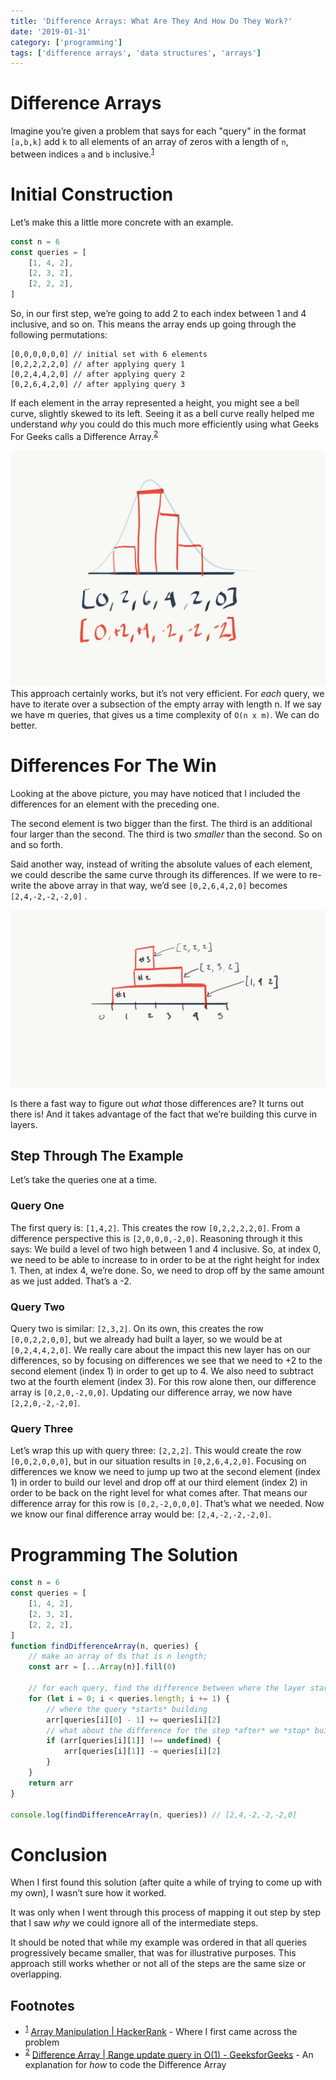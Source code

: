 ```yaml
---
title: 'Difference Arrays: What Are They And How Do They Work?'
date: '2019-01-31'
category: ['programming']
tags: ['difference arrays', 'data structures', 'arrays']
---
```


# Difference Arrays

Imagine you’re given a problem that says for each "query" in the format `[a,b,k]` add `k` to all elements of an array of zeros with a length of `n`, between indices `a` and `b` inclusive.<sup>[1](#footnotes)</sup><a id="fn1"></a>

# Initial Construction

Let’s make this a little more concrete with an example.

```js
const n = 6
const queries = [
    [1, 4, 2],
    [2, 3, 2],
    [2, 2, 2],
]
```

So, in our first step, we’re going to add 2 to each index between 1 and 4 inclusive, and so on. This means the array ends up going through the following permutations:

```
[0,0,0,0,0,0] // initial set with 6 elements
[0,2,2,2,2,0] // after applying query 1
[0,2,4,4,2,0] // after applying query 2
[0,2,6,4,2,0] // after applying query 3
```

If each element in the array represented a height, you might see a bell curve, slightly skewed to its left. Seeing it as a bell curve really helped me understand _why_ you could do this much more efficiently using what Geeks For Geeks calls a Difference Array.<sup>[2](#footnotes)</sup><a id="fn2"></a>

![](./bell-curve.png)
This approach certainly works, but it’s not very efficient. For _each_ query, we have to iterate over a subsection of the empty array with length n. If we say we have m queries, that gives us a time complexity of `O(n x m)`. We can do better.

# Differences For The Win

Looking at the above picture, you may have noticed that I included the differences for an element with the preceding one.

The second element is two bigger than the first. The third is an additional four larger than the second. The third is two _smaller_ than the second. So on and so forth.

Said another way, instead of writing the absolute values of each element, we could describe the same curve through its differences. If we were to re-write the above array in that way, we’d see `[0,2,6,4,2,0]` becomes `[2,4,-2,-2,-2,0]` .

![](./layers.png)

Is there a fast way to figure out _what_ those differences are? It turns out there is! And it takes advantage of the fact that we’re building this curve in layers.

## Step Through The Example

Let’s take the queries one at a time.

### Query One

The first query is: `[1,4,2]`. This creates the row `[0,2,2,2,2,0]`.
From a difference perspective this is `[2,0,0,0,-2,0]`.
Reasoning through it this says: We build a level of two high between 1 and 4 inclusive. So, at index 0, we need to be able to increase to in order to be at the right height for index 1. Then, at index 4, we’re done. So, we need to drop off by the same amount as we just added. That’s a -2.

### Query Two

Query two is similar: `[2,3,2]`.
On its own, this creates the row `[0,0,2,2,0,0]`, but we already had built a layer, so we would be at `[0,2,4,4,2,0]`.
We really care about the impact this new layer has on our differences, so by focusing on differences we see that we need to +2 to the second element (index 1) in order to get up to 4. We also need to subtract two at the fourth element (index 3).
For this row alone then, our difference array is `[0,2,0,-2,0,0]`. Updating our difference array, we now have `[2,2,0,-2,-2,0]`.

### Query Three

Let’s wrap this up with query three: `[2,2,2]`.
This would create the row `[0,0,2,0,0,0]`, but in our situation results in `[0,2,6,4,2,0]`.
Focusing on differences we know we need to jump up two at the second element (index 1) in order to build our level and drop off at our third element (index 2) in order to be back on the right level for what comes after.
That means our difference array for this row is `[0,2,-2,0,0,0]`.
That’s what we needed. Now we know our final difference array would be: `[2,4,-2,-2,-2,0]`.

# Programming The Solution

```js
const n = 6
const queries = [
    [1, 4, 2],
    [2, 3, 2],
    [2, 2, 2],
]
function findDifferenceArray(n, queries) {
    // make an array of 0s that is n length;
    const arr = [...Array(n)].fill(0)

    // for each query, find the difference between where the layer starts and the preceding step
    for (let i = 0; i < queries.length; i += 1) {
        // where the query *starts* building
        arr[queries[i][0] - 1] += queries[i][2]
        // what about the difference for the step *after* we *stop* building?
        if (arr[queries[i][1]] !== undefined) {
            arr[queries[i][1]] -= queries[i][2]
        }
    }
    return arr
}

console.log(findDifferenceArray(n, queries)) // [2,4,-2,-2,-2,0]
```

# Conclusion

When I first found this solution (after quite a while of trying to come up with my own), I wasn’t sure how it worked.

It was only when I went through this process of mapping it out step by step that I saw _why_ we could ignore all of the intermediate steps.

It should be noted that while my example was ordered in that all queries progressively became smaller, that was for illustrative purposes. This approach still works whether or not all of the steps are the same size or overlapping.

## Footnotes

-   <sup>[1](#fn1)</sup> [Array Manipulation | HackerRank](https://www.hackerrank.com/challenges/crush/problem) - Where I first came across the problem
-   <sup>[2](#fn2)</sup> [Difference Array | Range update query in O(1) - GeeksforGeeks](https://www.geeksforgeeks.org/difference-array-range-update-query-o1/) - An explanation for _how_ to code the Difference Array
